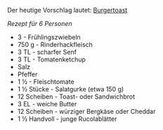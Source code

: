 Der heutige Vorschlag lautet: [Burgertoast](https://www.kuechengoetter.de/rezepte/burgertoast-58420)

*Rezept für 6 Personen*

- 3 -  Frühlingszwiebeln
- 750 g - Rinderhackfleisch
- 3 TL - scharfer Senf
- 3 TL - Tomatenketchup
- Salz
- Pfeffer
- 1 ½ - Fleischtomate
- 1 ½ Stücke - Salatgurke (etwa 150 g)
- 12 Scheiben - Toast- oder Sandwichbrot
- 3 EL - weiche Butter
- 12 Scheiben - würziger Bergkäse oder Cheddar
- 1 ½ Handvoll - junge Rucolablätter